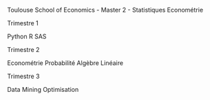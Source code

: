 Toulouse School of Economics - Master 2 - Statistiques Econométrie

Trimestre 1

Python
R
SAS

Trimestre 2

Econométrie
Probabilité
Algèbre Linéaire

Trimestre 3

Data Mining 
Optimisation

